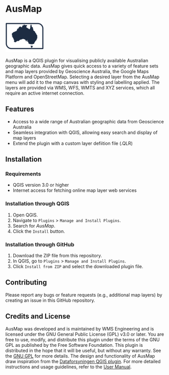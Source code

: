 # AusMap

<img src="https://github.com/WMS-Engineering/AusMap/blob/main/img/icon.png?raw=true" alt="AusMap logo" height="100">

AusMap is a QGIS plugin for visualising publicly available Australian geographic data. AusMap gives quick access to a variety of feature sets and map layers provided by Geoscience Australia, the Google Maps Platform and OpenStreetMap. Selecting a desired layer from the AusMap menu will add it to the map canvas with styling and labelling applied. The layers are provided via WMS, WFS, WMTS and XYZ services, which all require an active internet connection.

## Features

- Access to a wide range of Australian geographic data from Geoscience Australia
- Seamless integration with QGIS, allowing easy search and display of map layers
- Extend the plugin with a custom layer defiition file (.QLR)

## Installation

### Requirements

- QGIS version 3.0 or higher
- Internet access for fetching online map layer web services

### Installation through QGIS

1. Open QGIS.
2. Navigate to `Plugins` > `Manage and Install Plugins`.
3. Search for *AusMap*.
4. Click the `Install` button.

### Installation through GitHub

1. Download the ZIP file from this repository.
2. In QGIS, go to `Plugins` > `Manage and Install Plugins`.
3. Click `Install from ZIP` and select the downloaded plugin file.

## Contributing

Please report any bugs or feature requests (e.g., additional map layers) by creating an issue in this GitHub repository.

## Credits and License

AusMap was developed and is maintained by WMS Engineering and is licensed under the GNU General Public License (GPL) v3.0 or later. You are free to use, modify, and distribute this plugin under the terms of the GNU GPL as published by the Free Software Foundation. This plugin is distributed in the hope that it will be useful, but without any warranty. See the [GNU GPL](https://www.gnu.org/licenses/) for more details.
The design and functionality of AusMap draw inspiration from the [Dataforsyningen QGIS plugin](https://github.com/SDFIdk/Qgis-dataforsyningen).
For more detailed instructions and usage guidelines, refer to the [User Manual](link-to-user-manual).
